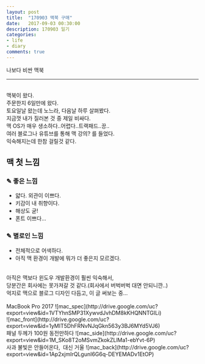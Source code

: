 ```yaml
---
layout: post
title:  "170903 맥북 구매"
date:   2017-09-03 00:30:00
description: 170903 일기
categories:
- life
- diary
comments: true
---
```


나보다 비싼 맥북

---
<br>
맥북이 왔다.<br>
주문한지 6일만에 왔다.<br>
토요일날 왔는데 노느라, 다음날 하루 살펴봤다.<br>
지금껏 내가 질러본 것 중 제일 비싸다.<br>
맥 OS가 매우 생소하다..어렵다..트랙패드..끙..<br>
여러 블로그나 유튜브를 통해 맥 강의? 를 들었다.<br>
익숙해지는데 한참 걸릴것 같다.<br>

## 맥 첫 느낌
### ✎ 좋은 느낌

- 얇다. 외관이 이쁘다.
- 키감이 내 취향이다.
- 해상도 굳!
- 폰트 이쁘다...

### ✎ 별로인 느낌
- 전체적으로 어색하다.
- 아직 맥 환경이 개발에 뭐가 더 좋은지 모르겠다.

<br>
아직은 맥보다 윈도우 개발환경이 훨씬 익숙해서,<br>
당분간은 회사에는 못가져갈 것 같다.(회사에서 버벅버벅 대면 안되니깐..)<br>
억지로 맥으로 블로그 디자인 다듬고, 이 글 써보는 중...
<br><br>
MacBook Pro 2017
![mac_spec](http://drive.google.com/uc?export=view&id=1VTYhnSMP31XywvdJvhDM8kKHQNNTGILi)
<br>
![mac_front](http://drive.google.com/uc?export=view&id=1yMIT5DhFRNvNJqGkn563y3BJ6MYd5VJ6)
<br>
패널 두께가 100원 동전만하다
![mac_side](http://drive.google.com/uc?export=view&id=1M_SKo8T2oMSvmZkokZLlMa1-ebYvt-6P)
<br> 사과 불빛은 안들어온다,&nbsp; 대신 거울
![mac_back](http://drive.google.com/uc?export=view&id=1Ap2xjmIrQLgunI6G6q-DEYEMADv1EtOP)
